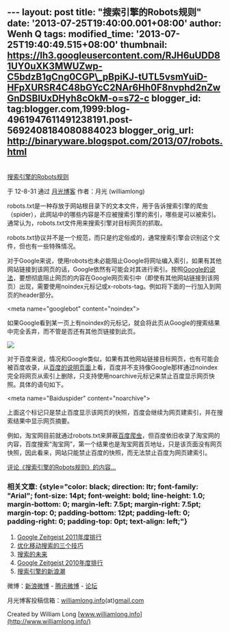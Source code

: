 --- layout: post title: "搜索引擎的Robots规则" date:
'2013-07-25T19:40:00.001+08:00' author: Wenh Q tags: modified\_time:
'2013-07-25T19:40:49.515+08:00' thumbnail:
https://lh3.googleusercontent.com/RJH6uUDD81UY0uXK3MWUZwp-C5bdzB1gCng0CGP\_pBpiKJ-tUTL5vsmYuiD-HFpXURSR4C48bGYcC2NAr6Hh0F8nvphd2nZwGnDSBlUxDHyh8cOkM-o=s72-c
blogger\_id:
tag:blogger.com,1999:blog-4961947611491238191.post-5692408184080884023
blogger\_orig\_url: http://binaryware.blogspot.com/2013/07/robots.html
---

[\
搜索引擎的Robots规则](http://www.williamlong.info/archives/3206.html)

于 12-8-31 通过 [月光博客](http://www.williamlong.info/) 作者：月光
(williamlong)

robots.txt是一种存放于网站根目录下的文本文件，用于告诉搜索引擎的爬虫（spider），此网站中的哪些内容是不应被搜索引擎的索引，哪些是可以被索引。通常认为，robots.txt文件用来搜索引擎对目标网页的抓取。

robots.txt协议并不是一个规范，而只是约定俗成的，通常搜索引擎会识别这个文件，但也有一些特殊情况。

对于Google来说，使用robots也未必能阻止Google将网址编入索引，如果有其他网站链接到该网页的话，Google依然有可能会对其进行索引。按照[Google的说法](http://support.google.com/webmasters/bin/answer.py?hl=zh-Hans&answer=156449&topic=1724262&ctx=topic)，要想彻底阻止网页的内容在Google网页索引中（即使有其他网站链接到该网页）出现，需要使用noindex元标记或x-robots-tag。例如将下面的一行加入到网页的header部分。

\<meta name="googlebot" content="noindex"\>

如果Google看到某一页上有noindex的元标记，就会将此页从Google的搜索结果中完全丢弃，而不管是否还有其他页链接到此页。

![](https://lh3.googleusercontent.com/RJH6uUDD81UY0uXK3MWUZwp-C5bdzB1gCng0CGP_pBpiKJ-tUTL5vsmYuiD-HFpXURSR4C48bGYcC2NAr6Hh0F8nvphd2nZwGnDSBlUxDHyh8cOkM-o)

对于百度来说，情况和Google类似，如果有其他网站链接目标网页，也有可能会被百度收录，从[百度的说明页面](http://www.baidu.com/search/robots.html)上看，百度并不支持像Google那样通过noindex完全将网页从索引上删除，只支持使用noarchive元标记来禁止百度显示网页快照。具体的语句如下。

\<meta name="Baiduspider" content="noarchive"\>

上面这个标记只是禁止百度显示该网页的快照，百度会继续为网页建索引，并在搜索结果中显示网页摘要。

例如，淘宝网目前就通过robots.txt来屏蔽[百度爬虫](http://www.williamlong.info/archives/1754.html)，但百度依旧收录了淘宝网的内容，百度搜索“淘宝网”，第一个结果也是淘宝网首页地址，只是该页面没有网页快照，因此看来，网站只能禁止百度的快照，而无法禁止百度为网页建索引。

[评论《搜索引擎的Robots规则》的内容...](http://www.williamlong.info/archives/3206.html)

### 相关文章: {style="color: black; direction: ltr; font-family: "Arial"; font-size: 14pt; font-weight: bold; line-height: 1.0; margin-bottom: 0; margin-left: 7.5pt; margin-right: 7.5pt; margin-top: 0; padding-bottom: 12pt; padding-left: 0; padding-right: 0; padding-top: 0pt; text-align: left;"}

1.  [Google Zeitgeist
    2011年度排行](http://www.williamlong.info/archives/2928.html)
2.  [优化移动搜索的三个技巧](http://www.williamlong.info/archives/2719.html)
3.  [搜索的未来](http://www.williamlong.info/archives/2609.html)
4.  [Google Zeitgeist
    2010年度排行](http://www.williamlong.info/archives/2446.html)
5.  [搜索引擎的新浪潮](http://www.williamlong.info/archives/2348.html)

[](http://www.williamlong.info/archives/2348.html)

微博：[新浪微博](http://weibo.com/williamlong) -
[腾讯微博](http://t.qq.com/williamlong) -
[论坛](http://www.moon-bbs.com/)

月光博客投稿信箱：[williamlong.info](http://williamlong.info/)(at)[gmail.com](http://gmail.com/)

Created by William Long
[www.williamlong.info](http://www.williamlong.info/)

